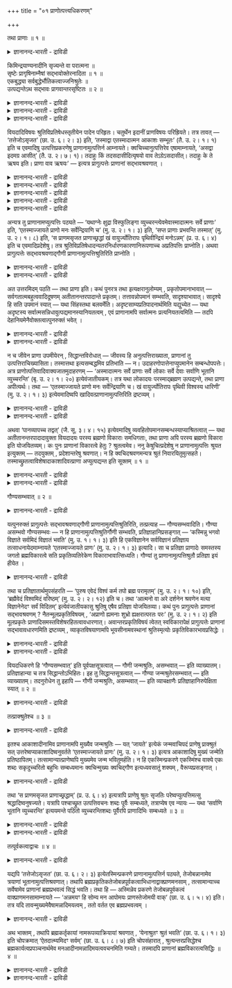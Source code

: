 +++
title = "०१ प्राणोत्पत्त्यधिकरणम्"

+++

तथा प्राणाः ॥ १ ॥  
<details><summary>ज्ञानानन्द-भारती - द्राविडी</summary>

तदा, प्राणा: ॥ १ ॥
</details>

किमिन्द्रयाण्यनादीनि सृज्यन्ते वा परात्मना ॥  
सृष्टेः प्रागृषिनाम्नैषां सद्भावोक्तेरनादिता ॥ १ ॥  
एकबुद्ध्या सर्वबुद्धेर्भौतिकत्वाज्जनिश्रुतेः ॥  
उत्पद्यन्तेऽथ सद्भावः प्रागवान्तरसृष्टितः ॥ २ ॥  
<details><summary>ज्ञानानन्द-भारती - द्राविडी</summary>

--वैयासिग न्यायमाला
</details>

<details><summary>ज्ञानानन्द-भारती - द्राविडी</summary>

इन्दिरियङ्गळ् आदियऱ्ऱवैगळा? अल्लदु परमात्मा विऩाल्
स्रुष्टिक्कप्पडुगिऩ्ऱऩवा? स्रुष्टिक्कु मुऩ्ऩालेये रिषिगळ् ऎऩ्ऱ पॆयराल्
इवैगळिऩ् इरुप्पु सॊल्लप् पट्टिरुप्पदाल् इवैगळुक्कु आदियऱ्ऱ तऩ्मै ताऩ्।
</details>

<details><summary>ज्ञानानन्द-भारती - द्राविडी</summary>

ऒऩ्ऱै अऱिवदाल् ऎल्लाम् अऱियप्पडुवदागच् चॊल्वदालुम्, पूदङ्गळिऩ्
कार्यङ्गळायिरुप्पदिऩालुम्, उण्डाऩदाग सुरुदि इरुप्पदिऩालुम् (अवै)
उण्डागिऩ्ऱऩ। (अवैगळुक्कुच् चॊल्लप्पडुम्) इरुप्पो मत्तियिल् एऱ्पडुम्
स्रुष्टिक्कु मुऩ्ऩाल् (ऎऩ्ऱु तात्पर्यम्)।
</details>

वियदादिविषयः श्रुतिविप्रतिषेधस्तृतीयेन पादेन परिहृतः। चतुर्थेन इदानीं
प्राणविषयः परिह्रियते। तत्र तावत् — ‘तत्तेजोऽसृजत’ (छा. उ. ६। २। ३)
इति, ‘तस्माद्वा एतस्मादात्मन आकाशः सम्भूतः’ (तै. उ. २। १। १) इति च
एवमादिषु उत्पत्तिप्रकरणेषु प्राणानामुत्पत्तिर्न आम्नायते।
क्वचिच्चानुत्पत्तिरेव एषामाम्नायते, ‘असद्वा इदमग्र आसीत्’ (तै. उ. २।
७। १)। तदाहुः किं तदसदासीदित्यृषयो वाव तेऽग्रेऽसदासीत्। तदाहुः के ते
ऋषय इति। प्राणा वाव ऋषयः’ — इत्यत्र प्रागुत्पत्तेः प्राणानां
सद्भावश्रवणात् ।

<details><summary>ज्ञानानन्द-भारती - द्राविडी</summary>

(इरण्डावदाऩ अविरोदात्यायत्तिल् मूऩ्ऱावदु पादत्तिल् आगासम् मुदलाऩ
पूदङ्गळैप् पऱ्ऱियुम् पोक्तावाऩ जीवऩैप्पऱ्ऱियुम् सुरुदिगळिल् काणप् पडुम्
विरोदत्तिऱ्कुप् परिहारम् सॊऩ्ऩार्। इन्द नाऩ्गावदु पादत्तिल् लिङ्ग
सरीरत्तिलुळ्ळ करणङ्गळाऩ इन्दिरियङ्गळ् पिराणऩ् मुदलाऩवैगळैप् पऱ्ऱि
सुरुदिगळिल् काणप्पडुम् विरोदत्तिऱ्कु परिहारम् सॊल्गिऱार्।
</details>

<details><summary>ज्ञानानन्द-भारती - द्राविडी</summary>

इन्दिरियङ्गळ् अनादिया अल्लदु परमात्मावाल् सिरुष्टिक्कप्पडुगिऩ्ऱऩवा ऎऩ्ऱु
सन्देहम्। रिषिगळ् ऎऩ्ऱ पॆयर् कॊण्ड पिराणऩ्गळ् सिरुष्टिक्कु मुऩ्ऩालेये
इरुन्ददाग सुरुदि कूऱुवदाल् इन्दिरियङ्गळ् अनादि। इवैगळुक्कु उत्पत्ति
किडैयादु ऎऩ्ऱु पूर्वबक्षम्।
</details>

<details><summary>ज्ञानानन्द-भारती - द्राविडी</summary>

पिरह्मत्तै अऱिन्ददाल् ऎल्लावऱ्ऱैयुम् अऱिन्ददाग आगुम् ऎऩ्ऱ सुरुदियिलुळ्ळ
पिरदिक्ञै पिरह्मत्तै कारणमागवुम् मऱ्ऱ ऎल्लावऱ्ऱैयुम् अदऩ् कार्यमागवुम्
ऒप्पुक्कॊण्डाल्दाऩ् पॊरुन्दुम्। इन्दिरियङ्गळै अनादियागच् चॊऩ्ऩाल् अवै
पिरह्म कार्यमल्लवादलाल् पिरह्मत्तै अऱिन्दाल् इन्दिरियङ् गळैयऱिय
मुडियादु। आगवे इन्द पिरदिक्ञै पॊरुन्दामल् पोय्विडुम्। मेलुम्
इन्दिरियङ्गळ् पौदिगङ्गळ् अदावदु पूदङ्गळिलिरुन्दु उण्डाऩवै ऎऩ्ऱु सुरुदि
कूऱुगिऱदु। पिरह्मत्तिलिरुन्दु इन्दिरियङ्गळ् उण्डागिऩ्ऱऩ ऎऩ्ऱुम्
स्पष्टमागवे सुरुदि कूऱुगिऱदु। आगैयाल् इन्दिरियङ्गळ् अनादियल्ल।
सिरुष्टिक्कु मुऩ्ऩाल् इन्दिरियङ्गळ् इरुप्पदागच् चॊल्लियिरुप्पदु अवान्दर
सिरुष्टिबऱ्ऱियदे तविर आदि सिरुष्टिबऱ्ऱियदल्ल। आगवे आदि सिरुष्टियिल्
इन्दिरियङ्गळुक्कुम् उत्पत्ति उण्डु। मुन्दिय मूऩ्ऱावदु पादत्तिऩ्
आरम्बत्तिल् तक्क युक्तियैक् कॊण्डु आगासत्तिऱ्कु उत्पत्ति उण्डु ऎऩ्ऱु
तीर्माऩिक्कप्पट्टदु। सिरुष्टिक्कु मुऩ्ऩाल् इन्दिरियङ् गळिरुन्दऩ ऎऩ्ऱु
सुरुदि कूऱुवदाल् इव्विषयत्तिल् सन्देहम् वर अदऱ्काग इन्दिरियङ्गळिऩ्
उत्पत्ति पऱ्ऱि इङ्गु तऩियाग आरायप्पडुगिऱदु)।
</details>

<details><summary>ज्ञानानन्द-भारती - द्राविडी</summary>

आगासम् मुदलिय विषयमायुळ्ळ सुरुदिगळिऩ् वित्तियासम् मूऩ्ऱावदु पादत्तिऩाल्
परिहरिक्कप् पट्टदु। इप्पॊऴुदु नाऩ्गावदिऩाल् पिराणऩ् विषयमायुळ्ळदु
परिहरिक्कप्पडुगिऱदु।
</details>

<details><summary>ज्ञानानन्द-भारती - द्राविडी</summary>

अङ्गु “अदु तेजसै स्रुष्टित्तदु” (सान्। VI।२-३) ऎऩ्ऱुम्, “अन्द इन्द
आत्माविलिरुन्दु आगासम् उण्डायिऱ्ऱु” (तैत्तिरीय। II।१-१) ऎऩ्ऱुम्, इदु
मुदलाऩ उत्पत्तियैच् चॊल्लुम् पिरगरणङ्गळिल् पिराणऩ् कळुक्कु उत्पत्ति
सॊल्लप्पडविल्लै। सिलविडङ्गळिल् इवैगळुक्कु उत्पत्तियिल्लै ऎऩ्ऱे सॊल्लप्
पट्टिरुक्किऱदु। “इदु मुऩ्ऩाल् असत्तागवे इरुन्ददु” (तैत्तिरीय।
II।७),"अप्पॊऴुदु सॊऩ्ऩार्गळ्- असत्ताग इरुन्ददु ऎऩ्ऱ अदु ऎदु ऎऩ्ऱु। अन्द
रिषिगळ् ताऩ् मुऩ्ऩाल् असत्तागवे इरुन्ददु। अप्पॊऴुदु सॊऩ्ऩार्गळ्-अन्द
रिषिगळ् यार् ऎऩ्ऱु। पिराणऩ्गळ् ताऩ् रिषिगळ्” ऎऩ्ऱविडत्तिल् उत्पत्तिक्कु
मुऩ्ऩाल् पिराणऩ्गळुक्कु इरुप्पु सॊल्लियिरुप्पदाल्।
</details>

अन्यत्र तु प्राणानामप्युत्पत्तिः पठ्यते — ‘यथाग्नेः क्षुद्रा
विस्फुलिङ्गा व्युच्चरन्त्येवमेवास्मादात्मनः सर्वे प्राणाः’ इति,
‘एतस्माज्जायते प्राणो मनः सर्वेन्द्रियाणि च’ (मु. उ. २। १। ३) इति,
‘सप्त प्राणाः प्रभवन्ति तस्मात्’ (मु. उ. २। १। ८) इति, ‘स प्राणमसृजत
प्राणाच्छ्रद्धां खं वायुर्ज्योतिरापः पृथिवीन्द्रियं मनोऽन्नम्’ (प्र. उ.
६। ४) इति च एवमादिप्रदेशेषु। तत्र
श्रुतिविप्रतिषेधादन्यतरनिर्धारणकारणानिरूपणाच्च अप्रतिपत्तिः प्राप्नोति।
अथवा प्रागुत्पत्तेः सद्भावश्रवणाद्गौणी प्राणानामुत्पत्तिश्रुतिरिति
प्राप्नोति ।

<details><summary>ज्ञानानन्द-भारती - द्राविडी</summary>

वेऱु इडङ्गळिलो पिराणऩ्गळुक्कुम् उत्पत्ति सॊल्लप्पडुगिऱदु। "ज्वलिक्किऱ
अक्ऩियिलिरुन्दु सिऱिय तीप्पॊऱिगळ् ऎप्पडि वॆळिक्किळम्बुगिऩ्ऱऩवो इव् विदमे
इन्द आत्माविलिरुन्दु ऎल्ला पिराणऩ्गळुम्” ऎऩ्ऱुम्, “इदिलिरुन्दु पिराणऩ्
उण्डागिऱदु। मऩस् ऎल्ला इन्दिरियङ्गळुम् (उण्डागिऩ्ऱऩ)”। (मुण्डग। II।१-३)
ऎऩ्ऱुम्, “अदिलिरुन्दु एऴु पिराणऩ्गळ् उण्डागिऩ्ऱऩ।" (मुण्डग।II।१-८)
ऎऩ्ऱुम्, “अवर् पिराणऩै स्रुष्टित्तार्, पिराणऩिलिरुन्दु सिरत्तै, आगासम्,
वायु, तेजस्, जलम्, पिरुदिवी इन्दिरियम्, मऩस्, अऩ्ऩम्" (पिरच्ऩ।VI।४)
ऎऩ्ऱुम्, इदुबोलुळ्ळ विडङ्गळिलुम्।
</details>

<details><summary>ज्ञानानन्द-भारती - द्राविडी</summary>

अङ्गङ्गु सुरुदिगळिल् वित्तियासमिरुप्पदालुम्, एदेऩुम् ऒऩ्ऱै तीर्माऩम्
सॆय्वदऱ्कुक् कारणम् काट्टाददिऩालुम् अऱियामै एऱ्पडुगिऱदु। अल्लदु,
उत्पत्तिक्कु मुऩ्ऩाल् इरुप्पदागच् चॊल्वदाल् पिराणऩ्गळुडैय उत्पत्तियैच्
चॊल्लुम् सुरुदि कौणम् ऎऩ्ऱु एऱ्पडुगिऱदु।
</details>

अत उत्तरमिदम् पठति — तथा प्राणा इति। कथं पुनरत्र तथा इत्यक्षरानुलोम्यम्
, प्रकृतोपमानाभावात् — सर्वगतात्मबहुत्ववादिदूषणम् अतीतानन्तरपादान्ते
प्रकृतम्। तत्तावन्नोपमानं सम्भवति, सादृश्याभावात्। सादृश्ये हि सति
उपमानं स्यात् — यथा सिंहस्तथा बलवर्मेति। अदृष्टसाम्यप्रतिपादनार्थमिति
यद्युच्येत — यथा अदृष्टस्य सर्वात्मसन्निधावुत्पद्यमानस्यानियतत्वम् , एवं
प्राणानामपि सर्वात्मनः प्रत्यनियतत्वमिति — तदपि
देहानियमेनैवोक्तत्वात्पुनरुक्तं भवेत् ।

<details><summary>ज्ञानानन्द-भारती - द्राविडी</summary>

अदऱ्काग “अप्पडिये पिराणऩ्गळ्” ऎऩ्ऱ इन्द पदिलै सॊल्गिऱार् पिरगिरुदमाग
उबमाऩम् इल्लाद तिऩाल् इङ्गु “अप्पडिये" ऎऩ्ऱ अक्षरक् कोर्वै ऎप्पडि
वन्ददु? अडुत्तुच्चॆऩ्ऱ पादत्तिऩ् कडैसियिल् पिरगिरुदमायुळ्ळदु ऎङ्गुमुळ्ळ
आत्मावुक्कु पऩ्मै सॊल्लुबवऩै तूषित्तल्; अदु उबमाऩमाग सम्बविक्कादु।
सादिरुच्यम् इल्लाददिऩाल्; सादिरुच्यम् इरुन्दाल् अल्लवा उबमाऩमाग आगुम्।
ऎप्पडि सिम्हमो अप्पडि पलवर्मा ऎऩ्ऱु।
</details>

<details><summary>ज्ञानानन्द-भारती - द्राविडी</summary>

अदिरुष्टत्तुडऩ् समाऩत्तऩ्मैयै पिरदिबा तिप्पदऱ्काग ऎऩ्ऱाल्, ऎप्पडि ऎल्ला
आत्माक्कळुडैय सऩ्ऩिदियिल् उत्पत्तियागिऱ अदिरुष्टत्तिऱ्कु
नियदमायिरुक्कुम् तऩ्मै इल्लैयो, अप्पडिये पिराणऩ्गळुक्कुम् ऎल्ला
आत्माक्कळैयुम् उत्तेसित्तु नियदमिल्लामलिरुक्कुम् तऩ्मै ऎऩ्ऱु सॊल्लप्
पडुमेयाऩाल् अदुवुम् तेहत्तिल् नियमम् इल्लाद तिऩालेये
सॊल्लप्पट्टुविट्टबडियाल् मऱुबडियुम् सॊऩ्ऩदाग आगुम्।
</details>

न च जीवेन प्राणा उपमीयेरन् , सिद्धान्तविरोधात् — जीवस्य हि
अनुत्पत्तिराख्याता, प्राणानां तु उत्पत्तिराचिख्यासिता। तस्मात्तथा
इत्यसम्बद्धमिव प्रतिभाति — न। उदाहरणोपात्तेनाप्युपमानेन
सम्बन्धोपपत्तेः। अत्र प्राणोत्पत्तिवादिवाक्यजातमुदाहरणम् —
‘अस्मादात्मनः सर्वे प्राणाः सर्वे लोकाः सर्वे देवाः सर्वाणि भूतानि
व्युच्चरन्ति’ (बृ. उ. २। १। २०) इत्येवंजातीयकम्। तत्र यथा लोकादयः
परस्माद्ब्रह्मण उत्पद्यन्ते, तथा प्राणा अपीत्यर्थः। तथा —
‘एतस्माज्जायते प्राणो मनः सर्वेन्द्रियाणि च। खं वायुर्ज्योतिरापः पृथिवी
विश्वस्य धारिणी’ (मु. उ. २। १। ३) इत्येवमादिष्वपि
खादिवत्प्राणानामुत्पत्तिरिति द्रष्टव्यम् ।

<details><summary>ज्ञानानन्द-भारती - द्राविडी</summary>

जीवऩुडऩ् पिराणऩ्गळै उबमाऩिक्कक्कूडादु, सित्तान्दत्तिऱ्कु विरोदमावदाल्,
जीवऩुक्कु उत्पत्ति यिल्लै ऎऩ्ऱल्लवा सॊल्लप्पट्टिरुक्किऱदु; पिराणऩ्
कळुक्को उत्पत्तियै सॊल्ल उत्तेसम्।
</details>

<details><summary>ज्ञानानन्द-भारती - द्राविडी</summary>

आगैयाल् ‘अप्पडिये' ऎऩ्बदु सम्बन्दमऱ्ऱदु पोल तोऩ्ऱुगिऱदु। अप्पडियल्ल,
उदाहरण वाक्यत्तिल् सॊल्लप्पट्ट उबमाऩत्तिऩालुम् सम्बन्दम्
पॊरुन्दुमाऩदिऩाल्। इङ्गे पिराणऩ् कळुडैय उत्पत्तियैच् चॊल्लुम् वाक्किय
समूहम् “इन्द आत्माविलिरुन्दु ऎल्ला पिराणऩ्गळुम्, ऎल्ला लोगङ्गळुम्, ऎल्ला
तेवर्गळुम्, ऎल्ला पिराणिगळुम्, वॆळिक्किळम्बुगिऱार्गळ्" (पिरुहत्।
II।१-२०) ऎऩ्बदु पोलुळ्ळदु उदाहरणम् अङ्गे ऎप्पडि लोगम् मुदला ऩवैगळ्
परबिरह्मत्तिलिरुन्दु उण्डागिऩ्ऱऩवो, अप्पडिये पिराणऩ्गळुम् ऎऩ्ऱु
अर्त्तम्। अव्विदमे "इदिलिरुन्दु पिराणऩ् उण्डागिऱदु, मऩसुम् ऎल्ला
इन्दिरियङ्गळुम्, आगासम्, वायु, तेजस्, जलम् ऎल्ला वऱ्ऱैयुम् ताङ्गुगिऱ
पिरुदिवि” (मुण्डग। II।१-३) ऎऩ्बदु मुदलाऩविडङ्गळिलुम् आगासम्
मुदलियदैप्पोलबिराणऩ्गळुक्कुम् उत्पत्ति ऎऩ्ऱु अऱिय वेण्डुम्।
</details>

अथवा ‘पानव्यापच्च तद्वत्’ (जै. सू. ३। ४। १५) इत्येवमादिषु
व्यवहितोपमानसम्बन्धस्याप्याश्रितत्वात् — यथा अतीतानन्तरपादादावुक्ता
वियदादयः परस्य ब्रह्मणो विकाराः समधिगताः, तथा प्राणा अपि परस्य ब्रह्मणो
विकारा इति योजयितव्यम्। कः पुनः प्राणानां विकारत्वे हेतुः ?
श्रुतत्वमेव। ननु केषुचित्प्रदेशेषु न प्राणानामुत्पत्तिः श्रूयत
इत्युक्तम् — तदयुक्तम् , प्रदेशान्तरेषु श्रवणात्। न हि
क्वचिदश्रवणमन्यत्र श्रुतं निवारयितुमुत्सहते।
तस्माच्छ्रुतत्वाविशेषादाकाशादिवत्प्राणा अप्युत्पद्यन्त इति सूक्तम् ॥ १ ॥

<details><summary>ज्ञानानन्द-भारती - द्राविडी</summary>

अल्लदु "(सोम पाऩम् सॆय्युम्बॊऴुदु वान्दि ऎडुत्तालुम् अदैप्पोल”, (जैमिऩि।
III।४-१५) ऎऩ्बदु मुदलियविडङ्गळिल् तळ्ळियिरुक्कुम् उबमाऩ सम्बन्दम्गूड
आसिरयिक्कप्पट्टिरुप्पदाल् मुऩ् अडुत्त पादत्तिऩ् आरम्बत्तिल् सॊल्लप्पट्ट
आगासम् मुदलाऩवै ऎप्पडि परबिरह्मत्तिऩ् विगारङ्गळ् (कार्यङ्गळ्) ऎऩ्ऱु
अऱियप्पट्टऩवो, अप्पडिये पिराणऩ्गळुम् परबिरह्मत्तिऩ् विगारङ्गळ् ऎऩ्ऱु
सेर्त्तुक् कॊळ्ळ वेण्डुम्।
</details>

<details><summary>ज्ञानानन्द-भारती - द्राविडी</summary>

पिराणऩ्गळुक्कु विगारत्तऩ्मै उण्डॆऩ्बदिल् कारणम् ऎऩ्ऩ? सुरुदियिल्
सॊल्लप्पट्टिरुप्पदे ताऩ्। सिलविडङ्गळिल् पिराणऩ्गळुक्कु उत्पत्ति सॊल्लप्
पडविल्लै ऎऩ्ऱु सॊल्लप्पट्टदे ऎऩ्ऱाल्, अदु सरि यल्ल, वेऱु इडङ्गळिल्
सॊल्लप्पट्टिरुप्पदाल्। ऒरु इडत्तिल् सॊल्लप्पडामलिरुप्पदु वेऱु इडत्तिल्
सॊल्लप्पट्टिरुप्पदैत् तडुक्क वल्लमैयऱ्ऱदु। आगै याल् सॊल्लप्पट्टिरुक्कुम्
तऩ्मैयिल् वित्तियासम् इल्लाददिऩाल् आगासम् मुदलियदैप्पोल पिराणऩ्गळुम्
उण्डागिऩ्ऱऩ ऎऩ्ऱु सरियाग सॊल्लप्पट्टदु।
</details>

गौण्यसम्भवात् ॥ २ ॥  
<details><summary>ज्ञानानन्द-भारती - द्राविडी</summary>

कौण्यसम्बवात् ॥ २ ॥
</details>

यत्पुनरुक्तं प्रागुत्पत्तेः सद्भावश्रवणाद्गौणी
प्राणानामुत्पत्तिश्रुतिरिति, तत्प्रत्याह — गौण्यसम्भवादिति। गौण्या
असम्भवो गौण्यसम्भवः — न हि प्राणानामुत्पत्तिश्रुतिर्गौणी सम्भवति,
प्रतिज्ञाहानिप्रसङ्गात् — ‘कस्मिन्नु भगवो विज्ञाते सर्वमिदं विज्ञातं
भवति’ (मु. उ. १। १। ३) इति हि एकविज्ञानेन सर्वविज्ञानं प्रतिज्ञाय
तत्साधनायेदमाम्नायते ‘एतस्माज्जायते प्राणः’ (मु. उ. २। १। ३) इत्यादि।
सा च प्रतिज्ञा प्राणादेः समस्तस्य जगतो ब्रह्मविकारत्वे सति
प्रकृतिव्यतिरेकेण विकाराभावात्सिध्यति। गौण्यां तु
प्राणानामुत्पत्तिश्रुतौ प्रतिज्ञा इयं हीयेत ।

<details><summary>ज्ञानानन्द-भारती - द्राविडी</summary>

उत्पत्तिक्कु मुऩ्ऩाल् इरुप्पु सॊल्लियिरुप् पदाल्, पिराणऩ्गळुडैय
उत्पत्तियैच् चॊल्लुम् सुरुदि कौणम् ऎऩ्ऱु ऎदु सॊल्लप्पट्टदो अदऱ्कु पदिल्
सॊल्गिऱार्। “कौणम् ऎऩ्बदु सम्बविक् काददिऩाल्” ऎऩ्ऱु कौणियिऩ् असम्बवम्
कौण्य सम्बवम्। पिराणऩ्गळुडैय उत्पत्तियैच् चॊल्लुम् सुरुदि कौणियाग इरुक्क
मुडियादु। पिरदिक्ञैक्कु हाऩि एऱ्पडुमाऩदिऩाल्, "हे पगवऩ् ऎदै अऱिन्दाल्
इदु ऎल्लाम् अऱियप्पट्टदाग आगुम्” (मुण्डगम् १-१-३) ऎऩ्ऱु ऒऩ्ऱिऩ्
अऱिविऩाल् ऎल्ला वऱ्ऱिऩ् अऱिवै पिरदिक्ञै सॆय्दु, अदै सादिप्प तऱ्काग
“इदिलिरुन्दु पिराणऩ् उण्डागिऱदु” (मुण्डग। II।१-३) ऎऩ्बदु मुदलियदु
सॊल्लप्पडुगिऱदु। पिराणऩ् मुदलाऩ जगत् मुऴुवदऱ्कुम् पिरह्मत्तिऩ् विगारत्
तऩ्मै इरुक्कुमेयाऩाल्, पिरगिरुदिक्कु (कारणत्तिऱ्कु) वेऱाग विगारम्
(कारियम्) इल्लैयॆऩ्बदिऩाल्, अन्द पिरदिक्ञै सित्तिक्कुम्। पिराणऩ्गळुडैय
उत्पत्ति सुरुदि कौणमायिरुन्दालो इन्द पिरदिक्ञै कॆट्टुविडुम्।
</details>

तथा च प्रतिज्ञातार्थमुपसंहरति — ‘पुरुष एवेदं विश्वं कर्म तपो ब्रह्म
परामृतम्’ (मु. उ. २। १। १०) इति, ‘ब्रह्मैवेदं विश्वमिदं वरिष्ठम्’ (मु.
उ. २। २। १२) इति च। तथा ‘आत्मनो वा अरे दर्शनेन श्रवणेन मत्या
विज्ञानेनेदꣳ सर्वं विदितम्’ इत्येवंजातीयकासु श्रुतिषु एषैव प्रतिज्ञा
योजयितव्या। कथं पुनः प्रागुत्पत्तेः प्राणानां सद्भावश्रवणम् ?
नैतन्मूलप्रकृतिविषयम् , ‘अप्राणो ह्यमनाः शुभ्रो ह्यक्षरात्परतः परः’ (मु.
उ. २। १। २) इति मूलप्रकृतेः प्राणादिसमस्तविशेषरहितत्वावधारणात्।
अवान्तरप्रकृतिविषयं त्वेतत् स्वविकारापेक्षं प्रागुत्पत्तेः प्राणानां
सद्भावावधारणमिति द्रष्टव्यम् , व्याकृतविषयाणामपि भूयसीनामवस्थानां
श्रुतिस्मृत्योः प्रकृतिविकारभावप्रसिद्धेः ।

<details><summary>ज्ञानानन्द-भारती - द्राविडी</summary>

अप्पडिये पिरदिक्ञै सॆय्यप्पट्ट विषयत्तै "पुरुषऩे इदु ऎल्लाम्, कर्मा,
तबस्, ऎल्लाम् मेलाऩ अमिरुदमाऩ" प्रह्मम् (मुण्डग। I।१-१०) ऎऩ्ऱुम्
“पिरह्मम् ताऩ् इदु ऎल्लाम् इदु उत्तममाऩदु” (मुण्डग। II।२-११) ऎऩ्ऱुम्
मुडिक्किऱदु। अप्पडिये “अये, आत्मावै काण्बदिऩाल्, केट्पदिऩाल्,
निऩैप्पदिऩाल्, अऱिवदिऩाल् इदु ऎल्लाम् अऱियप् पट्टु विट्टदु” ऎऩ्बदु
पोलुळ्ळ सुरुदिगळिलुम् इदे पिरदिक्ञैदाऩ् सेर्क्कप्पडवेण्डुम्।
</details>

<details><summary>ज्ञानानन्द-भारती - द्राविडी</summary>

अप्पडियाऩाल् उत्पत्तिक्कु मुऩ्ऩाल् पिराणऩ् कळिऩ् इरुप्पु
सॊल्लप्पट्टिरुप्पदु ऎप्पडि? इदु मूल पिरगिरुदि विषयमिल्लै। "पिरणऩऱ्ऱदु,
मऩस् अऱ्ऱदु, सुत्तमायुळ्ळदु, परमाऩ अक्षरत्तिऱ्कुम् मेलाऩदु” (मुण्डग।
II।१-२) ऎऩ्ऱु मूल पिरगिरुदिक्कु पिराणऩ् मुदलाऩ ऎल्लाविद विसेषमुमऱ्ऱदऩ्मै
उऱुदियाय् सॊल्लप्पट्टिरुप्पदाल्। उत्पत्तिक्कु मुऩ्ऩाल् पिराणऩ् कळुडैय
इरुप्पै उऱुदियाय् सॊऩ्ऩदु मत्तियिलुळ्ळ पिरगिरुदि विषयमे, तऩ्ऩुडैय
विगारङ्गळै अबेक्षित्तु सॊल्लप्पट्टदु ऎऩ्ऱु अऱिन्दु कॊळ्ळ वेण्डुम्।
उण्डायिरुक्कुम् विषयङ्गळुक्कु इरुक्कुम् पल निलैगळुक्कुळ्ळेयुम्, सुरुदि
स्मिरुदिगळिल् पिरगिरुदि विगारत्तऩ्मैक्कु पिरसित्ति यिरुप्पदाल्।
</details>

वियदधिकरणे हि ‘गौण्यसम्भवात्’ इति पूर्वपक्षसूत्रत्वात् — गौणी
जन्मश्रुतिः, असम्भवात् — इति व्याख्यातम्। प्रतिज्ञाहान्या च तत्र
सिद्धान्तोऽभिहितः। इह तु सिद्धान्तसूत्रत्वात् — गौण्या
जन्मश्रुतेरसम्भवात् — इति व्याख्यातम्। तदनुरोधेन तु इहापि — गौणी
जन्मश्रुतिः, असम्भवात् — इति व्याचक्षाणैः प्रतिज्ञाहानिरुपेक्षिता स्यात्
॥ २ ॥

<details><summary>ज्ञानानन्द-भारती - द्राविडी</summary>

वियत्-अदिगरणत्तिल् (II। ३-१) "कौण्यसम् पवात्” ऎऩ्बदु पूर्वबक्ष
सूत्तिरमायिरुन्ददाल् जऩ्म सुरुदि कौणम् सम्बविक्काददिऩाल् ऎऩ्ऱु वियाक्या
ऩम् सॆय्यप्पट्टदु; पिरदिक्ञैक्कु हाऩि वरुमॆऩ्ऱु अङ्गे सित्तान्दम्
सॊल्लप्पट्टदु। इङ्गेयो सित्तान्द सूत्तिरमायिरुप्पदाल् जऩ्म सुरुदिक्कु
कौणी सम्बविक्काददिऩाल् ऎऩ्ऱु वियाक्याऩम् सॆय्यप्पट्टदु। अदै यऩुसरित्तु
इङ्गेयुम्गूड जऩ्म सुरुदि कौणम् सम्बविक्काददिऩाल् ऎऩ्ऱु वियाक् याऩम्
सॆय्गिऱवर्गळाल् पिरदिक्ञैक्कु हाऩियेऱ् पडुम् ऎऩ्बदु उबेक्षिक्कप्पट्टदाग
आगुम्।
</details>

तत्प्राक्श्रुतेश्च ॥ ३ ॥  
<details><summary>ज्ञानानन्द-भारती - द्राविडी</summary>

तत्प्राक्च्रुदेच्च ॥ ३ ॥
</details>

इतश्च आकाशादीनामिव प्राणानामपि मुख्यैव जन्मश्रुतिः — यत् ‘जायते’ इत्येकं
जन्मवाचिपदं प्राणेषु प्राक्श्रुतं सत् उत्तरेष्वप्याकाशादिष्वनुवर्तते
‘एतस्माज्जायते प्राणः’ (मु. उ. २। १। ३) इत्यत्र आकाशादिषु मुख्यं
जन्मेति प्रतिष्ठापितम्। तत्सामान्यात्प्राणेष्वपि मुख्यमेव जन्म
भवितुमर्हति। न हि एकस्मिन्प्रकरणे एकस्मिंश्च वाक्ये एकः शब्दः
सकृदुच्चरितो बहुभिः सम्बध्यमानः क्वचिन्मुख्यः क्वचिद्गौण इत्यध्यवसातुं
शक्यम् , वैरूप्यप्रसङ्गात् ।

<details><summary>ज्ञानानन्द-भारती - द्राविडी</summary>

इदिऩालुम् आगासम् मुदलियवैगळैप्पोल पिराणऩ्गळुक्कुम् उळ्ळ जऩ्म सुरुदि
मुक्कियमा युळ्ळदे ऎदिऩालॆऩ्ऱाल् पिऱप्पैच् चॊल्लुम् वार्त्तैयागिऱ
उण्डागिऱदु ऎऩ्ऱ ऒरे पदम् पिराणऩ्गळ् विषयमाग मुदलिल् सॊल्लप्पट्टदा
यिरुन्दु कॊण्डु पिऩ्ऩाल् उळ्ळ आगासम् मुदलाऩवैगळिलुम् तॊडर्न्दु वरुगिऱदु।
“इदिलिरुन्दु पिराणऩ् उण्डागिऱदु" (मुण्डग।II।१-३) ऎऩ्ऱ विडत्तिल् आगासम्
मुदलाऩवै विषयत्तिल् उण्डावदु मुक्यमायुळ्ळदु ऎऩ्ऱु उऱुदिप्पडुत्तप्
पट्टिरुक्किऱदु; अदऱ्कु समाऩमायिरुप्पदाल् पिराणऩ् कळिलुम् उण्डावदु
मुक्यमागवे इरुप्पदुदाऩ् नियायम्। ऒरे पिरगरणत्तिल् ऒरे वाक्कियत्तिल् ऒरे
सप्तम् ऒरु तडवै सॊल्लप्पट्टिरुप्पदु पलवऱ्ऱुडऩ् सम्बन्दिक्कुम्बोदु
सिलविडङ्गळिल् मुक्कियम् सिल विडङ्गळिल् कौणम् ऎऩ्ऱु
तीर्माऩिक्कमुडियादल्लवा, वित्तियासम् एऱ्पडुमाऩदाल्?
</details>

तथा ‘स प्राणमसृजत प्राणाच्छ्रद्धाम्’ (प्र. उ. ६। ४) इत्यत्रापि प्राणेषु
श्रुतः सृजतिः परेष्वप्युत्पत्तिमत्सु श्रद्धादिष्वनुषज्यते। यत्रापि
पश्चाच्छ्रुत उत्पत्तिवचनः शब्दः पूर्वैः सम्बध्यते, तत्राप्येष एव न्यायः
— यथा ‘सर्वाणि भूतानि व्युच्चरन्ति’ इत्ययमन्ते पठितो व्युच्चरन्तिशब्दः
पूर्वैरपि प्राणादिभिः सम्बध्यते ॥ ३ ॥

<details><summary>ज्ञानानन्द-भारती - द्राविडी</summary>

अप्पडिये “अवर् पिराणऩै स्रुष्टित्तार्, पिराणऩिलिरुन्दु सिरत्तैयै”
(पिरच्ऩ। VI।४) ऎऩ्ऱ विडत्तिलुम् पिराणऩ् विषयमाय् सॊल्लप्पट्टिरुक्किऱ
स्रुष्टि उत्पत्तियोडु कूडिऩ मेलुळ्ळ। सिरत्तै मुदलियवैगळिलुम् सेरुगिऱदु।
</details>

<details><summary>ज्ञानानन्द-भारती - द्राविडी</summary>

ऎङ्गे पिऩ्ऩाल् सॊल्लप्पट्ट उत्पत्तियैच् चॊल्लुम् सप्तम्
मुऩ्ऩुळ्ळवैगळुडऩ् सम्बन्दप् पडुगिऱदो, अङ्गेयुम्गूड इदे नियायम्दाऩ्।
“ऎल्ला पिराणिगळुम् वॆळिवरुगिऩ्ऱऩ" ऎऩ्ऱु कडैसियिल् सॊल्लप्पट्टिरुक्कुम्
इन्द वॆळिवरुगिऩ्ऱऩ ऎऩ्ऱ सप्तम् मुऩ्बुळ्ळ पिराणऩ् मुदलाऩवैगळुडऩ्
सम्बन्दिक्किऱदु।
</details>

तत्पूर्वकत्वाद्वाचः ॥ ४ ॥  
<details><summary>ज्ञानानन्द-भारती - द्राविडी</summary>

तत्पूर्वगत्वात्वास: ॥ ४ ॥
</details>

यद्यपि ‘तत्तेजोऽसृजत’ (छा. उ. ६। २। ३) इत्येतस्मिन्प्रकरणे
प्राणानामुत्पत्तिर्न पठ्यते, तेजोबन्नानामेव त्रयाणां
भूतानामुत्पत्तिश्रवणात्। तथापि
ब्रह्मप्रकृतिकतेजोबन्नपूर्वकत्वाभिधानाद्वाक्प्राणमनसाम् , तत्सामान्याच्च
सर्वेषामेव प्राणानां ब्रह्मप्रभवत्वं सिद्धं भवति। तथा हि — अस्मिन्नेव
प्रकरणे तेजोबन्नपूर्वकत्वं वाक्प्राणमनसामाम्नायते — ‘अन्नमयꣳ हि सोम्य मन
आपोमयः प्राणस्तेजोमयी वाक्’ (छा. उ. ६। ५। ४) इति। तत्र यदि
तावन्मुख्यमेवैषामन्नादिमयत्वम् , ततो वर्तत एव ब्रह्मप्रभवत्वम् ।

<details><summary>ज्ञानानन्द-भारती - द्राविडी</summary>

"अदु तेजसै स्रुष्टित्तदु” (सान्। VI।२-३) ऎऩ्ऱ इन्द पिरगरणत्तिल्
पिराणऩ्गळुक्कु उत्पत्ति सॊल्लप्पडविल्लैयाऩालुम्, तेजस्, अप्पु, अऩ्ऩम्
इन्द मूऩ्ऱु पूदङ्गळुक्के उत्पत्ति सॊल्लि यिरुप्पदाल् अप्पडियिरुन्दुम्
वाक्कु पिराणऩ् मऩस् इवैगळुक्कु पिरह्मत्तैक् कारणमायुळ्ळ तेजस् अप्पु
अऩ्ऩम् इवैगळैक् कारणमाग सॊल्वदाल्, अवैगळुक्कु समाऩमायिरुप्पदाल् ऎल्ला
पिराणऩ् कळुक्कुमे पिरह्मत्तिलिरुन्दु उण्डायिरुक्कुम् तऩ्मै सित्तमागिऱदु।
अप्पडिये इन्दप् पिरगरणत्तिलेये "हे सोम्य, मऩस् अऩ्ऩमयम्, पिराणऩ्
आबोमयऩ्, वाक्कु तेजोमयम्" (सान्। VI।५-४) ऎऩ्ऱु वाक्कु पिराणऩ् मऩस्
इवैगळुक्कु तेजस्, अप्पु, अऩ्ऩम् इवैगळ् कारणमायिरुप्पदु सॊल्लप् पडुगिऱदु।
अङ्गे इवैगळुक्कु अऩ्ऩमयत्तऩ्मै मुदलियदु मुक्यमागवे इरुन्ददेयाऩाल्
पिरह्मत् तिलिरुन्दु उण्डागुम् तऩ्मै इरुक्कवे यिरुक्किऱदु।
</details>

अथ भाक्तम् , तथापि ब्रह्मकर्तृकायां नामरूपव्याक्रियायां श्रवणात् ,
‘येनाश्रुतꣳ श्रुतं भवति’ (छा. उ. ६। १। ३) इति चोपक्रमात्
‘ऐतदात्म्यमिदꣳ सर्वम्’ (छा. उ. ६। ८। ७) इति चोपसंहारात् ,
श्रुत्यन्तरप्रसिद्धेश्च ब्रह्मकार्यत्वप्रपञ्चनार्थमेव
मनआदीनामन्नादिमयत्ववचनमिति गम्यते। तस्मादपि प्राणानां
ब्रह्मविकारत्वसिद्धिः ॥ ४ ॥

<details><summary>ज्ञानानन्द-भारती - द्राविडी</summary>

अल्लदु कौणमायिरुन्दाल् अप्पडियुम् पिरह्मत्तै कर्त्तावागवुडैय नामरूब
वियागर णत्तिल् सॊल्लियिरुप्पदालुम् "ऎदिऩाल् केट्कप् पडाददु
केट्कप्पट्टदाग आगिऱदो”(सान्।VI।१-३) ऎऩ्ऱु आरम्बित्तिरुप्पदिऩालुम्, "इदु
ऎल्लाम् इदैये आत्मावागवुडैयदु" (सान्। VI-८-७) ऎऩ्ऱु मुडित्तिरुप्
पदिऩालुम् वेऱु सुरुदिगळिल् पिरसित्ति इरुप्पदालुम्, मऩस् मुदलाऩवैगळुक्कु
अऩ्ऩमयत् तऩ्मै मुदलियदैच् चॊऩ्ऩदु पिरह्मत्तिऩ् कार्यमॆऩ्बदै
विळक्कुवदऱ्कागवे ऎऩ्ऱु तॆरिगिऱदु।
</details>

<details><summary>ज्ञानानन्द-भारती - द्राविडी</summary>

आगैयिऩालुम् पिराणऩ्गळुक्कु पिरह्मत्तिऩ् विगारमायिरुक्कुम् तऩ्मै
सित्तिक्किऱदु।
</details>

